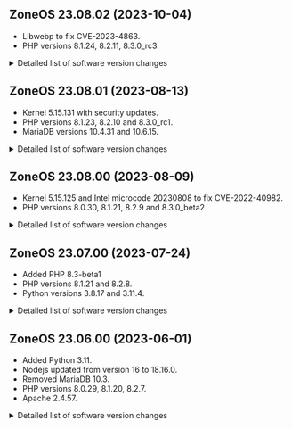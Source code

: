 ## ZoneOS 23.08.02 (2023-10-04)

  * Libwebp to fix CVE-2023-4863.
  * PHP versions 8.1.24, 8.2.11, 8.3.0_rc3.

<details>
  <summary>Detailed list of software version changes</summary>

  ### Changes
  * dev-lang/php 8.1.23 -> 8.1.24
  * dev-lang/php 8.2.10 -> 8.2.11
  * dev-lang/php 8.3.0_rc1 -> 8.3.0_rc3
  * media-libs/libwebp 1.2.4-r1 -> 1.2.4-r2
  * net-dns/bind-tools 9.16.43 -> 9.16.44
</details>

## ZoneOS 23.08.01 (2023-08-13)

  * Kernel 5.15.131 with security updates.
  * PHP versions 8.1.23, 8.2.10 and 8.3.0_rc1.
  * MariaDB versions 10.4.31 and 10.6.15.

<details>
  <summary>Detailed list of software version changes</summary>

  ### Changes
  * dev-db/mariadb 10.4.30 -> 10.4.31
  * dev-db/mariadb 10.6.14 -> 10.6.15
  * dev-lang/php 8.1.22 -> 8.1.23
  * dev-lang/php 8.2.9 -> 8.2.10
  * dev-lang/php 8.3.0_beta2 -> 8.3.0_rc1
  * dev-libs/openssl 1.1.1u -> 1.1.1w
  * net-dns/bind-tools 9.16.42 -> 9.16.43
  * sys-kernel/zoneos-kernel 5.15.125 -> 5.15.131
</details>

## ZoneOS 23.08.00 (2023-08-09)

  * Kernel 5.15.125 and Intel microcode 20230808 to fix CVE-2022-40982.
  * PHP versions 8.0.30, 8.1.21, 8.2.9 and 8.3.0_beta2

<details>
  <summary>Detailed list of software version changes</summary>

  ### Changes

  * dev-lang/php 8.0.29 -> 8.0.30
  * dev-lang/php 8.1.21 -> 8.1.22
  * dev-lang/php 8.2.8 -> 8.2.9
  * dev-lang/php 8.3.0_beta1 -> 8.3.0_beta2
  * sys-firmware/intel-microcode 20230512 -> 20230808
  * sys-kernel/zoneos-kernel 5.15.122 -> 5.15.125
</details>

## ZoneOS 23.07.00 (2023-07-24)

  * Added PHP 8.3-beta1
  * PHP versions 8.1.21 and 8.2.8.
  * Python versions 3.8.17 and 3.11.4.

<details>
  <summary>Detailed list of software version changes</summary>

  ### Changes

  * app-arch/unrar 6.2.5 -> 6.2.8
  * app-misc/ca-certificates 3.88 -> 3.91
  * dev-db/mysql 8.0.33 -> 8.0.34
  * dev-db/redis 7.0.11 -> 7.0.12
  * dev-db/sqlite 3.41.2-r1 -> 3.42.0
  * dev-lang/php 8.1.20 -> 8.1.21
  * dev-lang/php 8.2.7 -> 8.2.8
  * dev-lang/python 3.11.3 -> 3.11.4
  * dev-lang/python 3.8.16_p4 -> 3.8.17
  * dev-php/blackfire 1.87.2 -> 1.88.1
  * dev-php/pecl-mongodb 1.15.3 -> 1.16.1
  * dev-php/pecl-xdebug 3.2.1 -> 3.2.2
  * dev-python/libvirt-python 9.3.0 -> 9.5.0
  * media-gfx/imagemagick 7.1.1.8 -> 7.1.1.12
  * net-dns/bind-tools 9.16.41 -> 9.16.42
  * net-libs/nodejs 18.16.0 -> 18.17.0
  * net-misc/curl 8.0.1 -> 8.1.2
  * net-misc/openssh 9.3_p1 -> 9.3_p2
  * sys-kernel/zoneos-kernel 5.15.115 -> 5.15.122

  ### Added

  * dev-lang/php 8.3.0_beta1
</details>

## ZoneOS 23.06.00 (2023-06-01)

  * Added Python 3.11.
  * Nodejs updated from version 16 to 18.16.0.
  * Removed MariaDB 10.3.
  * PHP versions 8.0.29, 8.1.20, 8.2.7.
  * Apache 2.4.57.

<details>
  <summary>Detailed list of software version changes</summary>

  ### Changes

  * app-admin/rsyslog 8.2206.0-r1 -> 8.2302.0
  * app-arch/lz4 1.9.3-r1 -> 1.9.4
  * app-arch/snappy 1.1.9-r1 -> 1.1.10-r1
  * app-arch/unrar 6.1.7 -> 6.2.5
  * app-arch/xz-utils 5.2.6 -> 5.4.2
  * app-arch/zstd 1.5.2-r2 -> 1.5.5
  * app-crypt/gnupg 2.2.39 -> 2.2.41
  * app-crypt/gpgme 1.17.1-r1 -> 1.18.0-r2
  * app-crypt/mit-krb5 1.19.2-r4 -> 1.20.1
  * app-editors/nano 6.4 -> 7.2
  * app-editors/vim 9.0.0099 -> 9.0.1403
  * app-editors/vim-core 9.0.0099 -> 9.0.1403
  * app-misc/ca-certificates 3.83 -> 3.88
  * app-misc/mc 4.8.27-r1 -> 4.8.28-r2
  * app-misc/mime-types 9 -> 2.1.53
  * app-shells/bash 5.1_p8 -> 5.1_p16-r2
  * app-text/ghostscript-gpl 9.55.0-r1 -> 10.0.0-r5
  * app-text/qpdf 10.6.3 -> 11.2.0-r1
  * dev-db/mariadb 10.4.26-r1 -> 10.4.30
  * dev-db/mariadb 10.6.10-r1 -> 10.6.14
  * dev-db/mysql 8.0.30 -> 8.0.33
  * dev-db/postgresql 13.8 -> 14.5
  * dev-db/redis 7.0.5 -> 7.0.11
  * dev-db/sqlite 3.39.2 -> 3.41.2-r1
  * dev-lang/lua 5.1.5-r109 -> 5.1.5-r200
  * dev-lang/perl 5.34.1-r3 -> 5.36.0-r1
  * dev-lang/php 5.6.40-r9 -> 5.6.40-r13
  * dev-lang/php 7.0.33-r8 -> 7.0.33-r13
  * dev-lang/php 7.1.33-r2 -> 7.1.33-r7
  * dev-lang/php 7.2.34-r1 -> 7.2.34-r6
  * dev-lang/php 7.3.33-r1 -> 7.3.33-r6
  * dev-lang/php 7.4.32 -> 7.4.33-r4
  * dev-lang/php 8.0.24 -> 8.0.29
  * dev-lang/php 8.1.11 -> 8.1.20
  * dev-lang/php 8.2.0_rc3 -> 8.2.7
  * dev-lang/python 3.8.13_p8 -> 3.8.16_p4
  * dev-libs/expat 2.4.9 -> 2.5.0
  * dev-libs/glib 2.72.3 -> 2.76.2
  * dev-libs/icu 69.1-r1 -> 72.1
  * dev-libs/libevent 2.1.12 -> 2.1.12-r1
  * dev-libs/libffi 3.4.2-r2 -> 3.4.4-r1
  * dev-libs/libfmt 8.1.1-r1 -> 9.1.0-r1
  * dev-libs/libgcrypt 1.9.4-r2 -> 1.10.1-r3
  * dev-libs/libgit2 1.5.0 -> 1.5.2
  * dev-libs/libgpg-error 1.45 -> 1.46-r1
  * dev-libs/libksba 1.6.0-r1 -> 1.6.3
  * dev-libs/libltdl 2.4.7 -> 2.4.7-r1
  * dev-libs/libmaxminddb 1.6.0 -> 1.7.1
  * dev-libs/libmcrypt 2.5.8-r4 -> 2.5.8-r6
  * dev-libs/libnl 3.5.0 -> 3.7.0
  * dev-libs/libpcre2 10.40 -> 10.42-r1
  * dev-libs/libpfm 4.11.0 -> 4.12.0
  * dev-libs/librelp 1.10.0 -> 1.11.0
  * dev-libs/libuv 1.43.0 -> 1.44.2-r1
  * dev-libs/libxml2 2.9.14-r1 -> 2.10.4
  * dev-libs/libxslt 1.1.35 -> 1.1.37-r1
  * dev-libs/nettle 3.7.3 -> 3.8.1
  * dev-libs/nspr 4.34.1 -> 4.35-r1
  * dev-libs/nss 3.79.1 -> 3.79.4
  * dev-libs/openssl 1.1.1q -> 1.1.1u
  * dev-libs/popt 1.18 -> 1.19
  * dev-libs/protobuf 3.19.3 -> 21.9
  * dev-libs/userspace-rcu 0.13.2 -> 0.14.0
  * dev-php/blackfire 1.82.1 -> 1.87.2
  * dev-php/ioncube 12.0.2 -> 12.0.5
  * dev-php/newrelic 10.1.0.313 -> 10.10.0.1
  * dev-php/pecl-gnupg 1.5.0-r2 -> 1.5.1
  * dev-php/pecl-lua 2.0.6-r2 -> 2.0.7
  * dev-php/pecl-memcached 3.1.5-r2 -> 3.2.0
  * dev-php/pecl-mongodb 1.14.1 -> 1.15.3
  * dev-php/pecl-rdkafka 6.0.1 -> 6.0.3
  * dev-php/sourceguardian 13.0.3 -> 14.0.3
  * dev-python/mysqlclient 2.1.0 -> 2.1.1
  * dev-python/pip 22.2.2 -> 22.3.1
  * dev-python/pymongo 4.2.0 -> 4.3.3
  * dev-vcs/git 2.38.0 -> 2.40.1
  * media-gfx/imagemagick 7.1.0.49 -> 7.1.1.8
  * media-gfx/libimagequant 2.15.1 -> 4.1.0
  * media-gfx/pngquant 2.13.1 -> 2.17.0
  * media-libs/gd 2.3.3-r1 -> 2.3.3-r3
  * media-libs/lcms 2.13.1 -> 2.14-r4
  * media-libs/libheif 1.12.0-r3 -> 1.13.0
  * media-libs/libjpeg-turbo 2.1.3 -> 2.1.4
  * media-libs/libpng 1.6.37-r2 -> 1.6.39
  * media-libs/tiff 4.4.0 -> 4.5.0
  * media-video/ffmpeg 4.4.2 -> 4.4.3
  * net-analyzer/traceroute 2.1.0-r2 -> 2.1.1
  * net-dns/bind-tools 9.16.33 -> 9.16.41
  * net-dns/libidn2 2.3.3 -> 2.3.4
  * net-ftp/pure-ftpd 1.0.49-r9 -> 1.0.51
  * net-libs/ldns 1.8.0-r4 -> 1.8.3-r1
  * net-libs/nghttp2 1.47.0 -> 1.51.0
  * net-libs/nodejs 16.17.1 -> 18.16.0
  * net-misc/curl 7.85.0-r2 -> 8.0.1
  * net-misc/memcached 1.6.17 -> 1.6.19
  * net-misc/openssh 9.0_p1-r2 -> 9.3_p1
  * net-misc/sshpass 1.06 -> 1.09
  * net-misc/whois 5.5.13-r1 -> 5.5.14
  * net-nds/openldap 2.4.58-r2 -> 2.6.3-r7
  * sys-apps/bat 0.20.0 -> 0.21.0
  * sys-apps/coreutils 8.32-r1 -> 9.1-r2
  * sys-apps/diffutils 3.8 -> 3.9-r1
  * sys-apps/file 5.42 -> 5.44-r3
  * sys-apps/gawk 5.1.1-r2 -> 5.2.1
  * sys-apps/grep 3.7 -> 3.8-r1
  * sys-apps/less 590 -> 608-r2
  * sys-apps/sed 4.8 -> 4.9
  * sys-apps/util-linux 2.37.4 -> 2.38.1
  * sys-kernel/zoneos-kernel 5.15.72 -> 5.15.115
  * sys-libs/glibc 2.34-r13 -> 2.36-r5
  * sys-libs/ncurses 6.2_p20210619 -> 6.3_p20221203-r2
  * sys-libs/timezone-data 2021a-r2 -> 2022g
  * sys-libs/zlib 1.2.12-r3 -> 1.2.13-r1
  * www-servers/apache 2.4.54 -> 2.4.57

  ### Added

  * dev-lang/python 3.11.3

  ### Removed

  * dev-db/mariadb 10.3.36-r1
</details>
